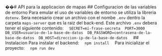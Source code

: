 ��#   A P I   p a r a   l a   a p p l i c a c i o n   d e   m a p a s 
 
 
 
 # #   C o n f i g u r a c i o n   d e   l a s   v a r i a b l e s   d e   e n t o r n o 
 
 
 
 P a r a   e m u l a r   e l   u s o   d e   v a r i a b l e s   d e   e n t o r n o   s e   u t i l i z a   l a   l i b r e r i a   ` d o t e n v ` . 
 
 
 
 S e r a   n e c e s a r i o   c r e a r   u n   a r c h i v o   c o n   e l   n o m b e   ` . e n v `   d e n t r o   l a   c a r p e t a   ` m a p s - s e r v e r `   q u e   e s   l a   r a i z   d e l   b a c k - e n d . 
 
 E s t e   a r c h i v o   ` . e n v `   d e b e r a   t e n e r   e l   s i g u i e n t e   c o n t e n i d o : 
 
 
 
 ` ` ` 
 
 S E C R E T = m i - f r a s e - s e c r e t a 
 
 P O R T = 3 0 0 0 
 
 D B _ U S E R = u s u a r i o - d e - l a - b a s e - d e - d a t o s 
 
 D B _ P A S S W O R D = c o n t r a s e n a - d e - l a - b a s e - d e - d a t o s 
 
 D B _ H O S T = d i r e c c i o n - i p - d e - l a - b a s e - d e - d a t o s 
 
 ` ` ` 
 
 
 
 # #   I n s t a l a c i o n 
 
 
 
 P a r a   i n s t a l a r   e l   b a c k e n d : 
 
 
 
 ` ` ` 
 
 n p m   i n s t a l l 
 
 ` ` ` 
 
 
 
 P a r a   i n i c i a l i z a r   e l   p r o y e c t o : 
 
 
 
 ` ` ` 
 
 n p m   r u n   d e v 
 
 ` ` ` 
 
 
